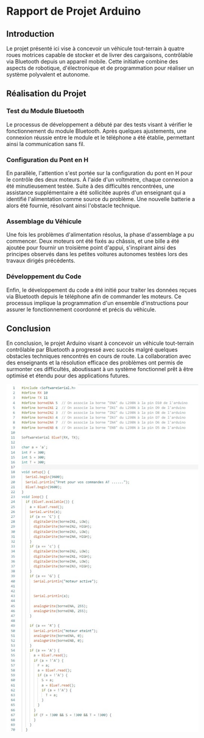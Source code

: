 # Rapport de Projet Arduino

## Introduction

Le projet présenté ici vise à concevoir un véhicule tout-terrain à quatre roues motrices capable de stocker et de livrer des cargaisons, contrôlable via Bluetooth depuis un appareil mobile. Cette initiative combine des aspects de robotique, d'électronique et de programmation pour réaliser un système polyvalent et autonome.

## Réalisation du Projet

### Test du Module Bluetooth

Le processus de développement a débuté par des tests visant à vérifier le fonctionnement du module Bluetooth. Après quelques ajustements, une connexion réussie entre le module et le téléphone a été établie, permettant ainsi la communication sans fil.

### Configuration du Pont en H

En parallèle, l'attention s'est portée sur la configuration du pont en H pour le contrôle des deux moteurs. À l'aide d'un voltmètre, chaque connexion a été minutieusement testée. Suite à des difficultés rencontrées, une assistance supplémentaire a été sollicitée auprès d'un enseignant qui a identifié l'alimentation comme source du problème. Une nouvelle batterie a alors été fournie, résolvant ainsi l'obstacle technique.

### Assemblage du Véhicule

Une fois les problèmes d'alimentation résolus, la phase d'assemblage a pu commencer. Deux moteurs ont été fixés au châssis, et une bille a été ajoutée pour fournir un troisième point d'appui, s'inspirant ainsi des principes observés dans les petites voitures autonomes testées lors des travaux dirigés précédents.

### Développement du Code

Enfin, le développement du code a été initié pour traiter les données reçues via Bluetooth depuis le téléphone afin de commander les moteurs. Ce processus implique la programmation d'un ensemble d'instructions pour assurer le fonctionnement coordonné et précis du véhicule.

## Conclusion

En conclusion, le projet Arduino visant à concevoir un véhicule tout-terrain contrôlable par Bluetooth a progressé avec succès malgré quelques obstacles techniques rencontrés en cours de route. La collaboration avec des enseignants et la résolution efficace des problèmes ont permis de surmonter ces difficultés, aboutissant à un système fonctionnel prêt à être optimisé et étendu pour des applications futures.

![Illutstration](./n6.1-Pochy.jpg)
